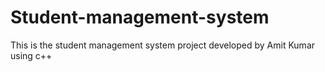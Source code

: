 # Student-management-system
This is the student management system project developed by Amit Kumar using c++
